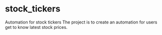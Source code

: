 # stock_tickers
 Automation for stock tickers
The project is to create an automation for users get to know latest stock prices.